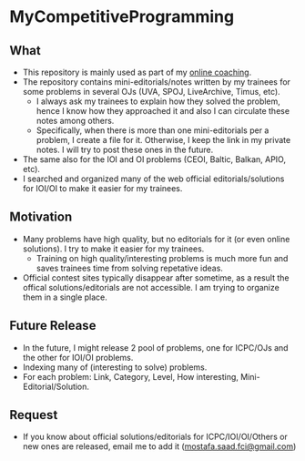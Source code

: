 # MyCompetitiveProgramming

## What
* This repository is mainly used as part of my [online coaching](http://codeforces.com/blog/entry/59131).
* The repository contains mini-editorials/notes written by my trainees for some problems in several OJs (UVA, SPOJ, LiveArchive, Timus, etc).
  * I always ask my trainees to explain how they solved the problem, hence I know how they approached it and also I can circulate these notes among others.
  * Specifically, when there is more than one mini-editorials per a problem, I create a file for it. Otherwise, I keep the link in my private notes. I will try to post these ones in the future.
* The same also for the IOI and OI problems (CEOI, Baltic, Balkan, APIO, etc).
* I searched and organized many of the web official editorials/solutions for IOI/OI to make it easier for my trainees.


## Motivation
* Many problems have high quality, but no editorials for it (or even online solutions). I try to make it easier for my trainees.
  * Training on high quality/interesting problems is much more fun and saves trainees time from solving repetative ideas.
* Official contest sites typically disappear after sometime, as a result the offical solutions/editorials are not accessible. I am trying to organize them in a single place.


## Future Release
* In the future, I might release 2 pool of problems, one for ICPC/OJs and the other for IOI/OI problems.
* Indexing many of (interesting to solve) problems.
* For each problem: Link, Category, Level, How interesting, Mini-Editorial/Solution.

## Request
* If you know about official solutions/editorials for ICPC/IOI/OI/Others or new ones are released, email me to add it (mostafa.saad.fci@gmail.com)

